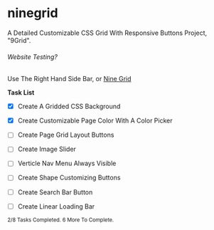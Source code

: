 # ninegrid

A Detailed Customizable CSS Grid With Responsive Buttons Project, "9Grid".

###### Website Testing?

Use The Right Hand Side Bar,
or
[Nine Grid](https://sententiaa.github.io/ninegrid/)






**Task List**

- [x] Create A Gridded CSS Background
- [x] Create Customizable Page Color With A Color Picker
- [ ] Create Page Grid Layout Buttons
- [ ] Create Image Slider
- [ ] Verticle Nav Menu Always Visible
- [ ] Create Shape Customizing Buttons
- [ ] Create Search Bar Button
- [ ] Create Linear Loading Bar


<sub>2/8 Tasks Completed. 6 More To Complete.</sub>
